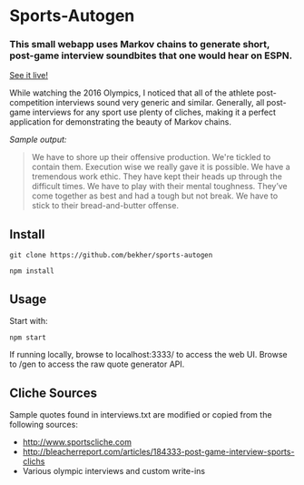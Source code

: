 # Sports-Autogen
### This small webapp uses Markov chains to generate short, post-game interview soundbites that one would hear on ESPN.

[See it live!](https://bekher.net/sports)

While watching the 2016 Olympics, I noticed that all of the athlete post-competition interviews sound very generic and similar. Generally, all post-game interviews for any sport use plenty of cliches, making it a perfect application for demonstrating the beauty of Markov chains.

*Sample output:*
> We have to shore up their offensive production. We're tickled to contain them. Execution wise we really gave it is possible. We have a tremendous work ethic. They have kept their heads up through the difficult times. We have to play with their mental toughness. They’ve come together as best and had a tough but not break. We have to stick to their bread-and-butter offense. 


## Install
`git clone https://github.com/bekher/sports-autogen`

`npm install`

## Usage
Start with:

`npm start`

If running locally, browse to localhost:3333/ to access the web UI. Browse to /gen to access the raw quote generator API.

## Cliche Sources
Sample quotes found in interviews.txt are modified or copied from the following sources:

* http://www.sportscliche.com
* http://bleacherreport.com/articles/184333-post-game-interview-sports-clichs
* Various olympic interviews and custom write-ins
